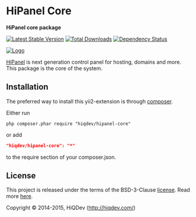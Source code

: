 HiPanel Core
============

**HiPanel core package**

[![Latest Stable Version](https://poser.pugx.org/hiqdev/hipanel-core/v/stable)](https://packagist.org/packages/hiqdev/hipanel-core)
[![Total Downloads](https://poser.pugx.org/hiqdev/hipanel-core/downloads)](https://packagist.org/packages/hiqdev/hipanel-core)
[![Dependency Status](https://www.versioneye.com/php/hiqdev:hipanel-core/dev-master/badge.svg)](https://www.versioneye.com/php/hiqdev:hipanel-core/dev-master)

[![Logo](https://raw.githubusercontent.com/hiqdev/hipanel-core/master/docs/logo.png)](https://hipanel.com/)

[HiPanel](http://hipanel.com) is next generation control panel for hosting, domains and more.
This package is the core of the system.

## Installation

The preferred way to install this yii2-extension is through [composer](http://getcomposer.org/download/).

Either run

```
php composer.phar require "hiqdev/hipanel-core"
```

or add

```json
"hiqdev/hipanel-core": "*"
```

to the require section of your composer.json.

## License

This project is released under the terms of the BSD-3-Clause [license](LICENSE).
Read more [here](http://choosealicense.com/licenses/bsd-3-clause).

Copyright © 2014-2015, HiQDev (http://hiqdev.com/)
